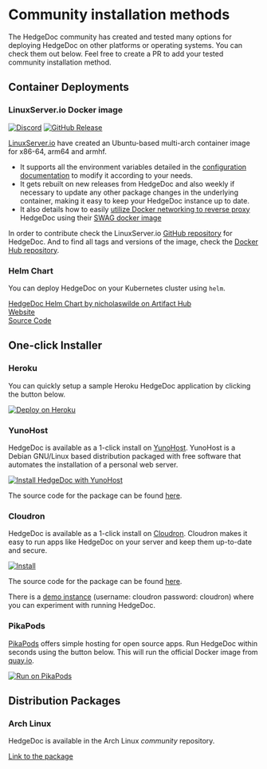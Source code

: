 # Community installation methods

The HedgeDoc community has created and tested many options for deploying HedgeDoc on other platforms or operating systems.
You can check them out below. Feel free to create a PR to add your tested community installation method.

## Container Deployments

### LinuxServer.io Docker image

[![Discord](https://img.shields.io/discord/354974912613449730.svg?color=94398d&labelColor=555555&logoColor=ffffff&style=for-the-badge&label=Discord&logo=discord)](https://discord.gg/YWrKVTn "realtime support / chat with the community and the team.")
[![GitHub Release](https://img.shields.io/github/release/linuxserver/docker-hedgedoc.svg?color=94398d&labelColor=555555&logoColor=ffffff&style=for-the-badge&logo=github)](https://github.com/linuxserver/docker-hedgedoc/releases)

[LinuxServer.io](https://linuxserver.io) have created an Ubuntu-based multi-arch container image for x86-64, arm64 and armhf.

- It supports all the environment variables detailed in the [configuration documentation](../configuration.md) to modify it according to your needs.
- It gets rebuilt on new releases from HedgeDoc and also weekly if necessary to update any other package changes in the underlying container, making it easy to keep your HedgeDoc instance up to date.
- It also details how to easily [utilize Docker networking to reverse proxy](https://github.com/linuxserver/docker-hedgedoc/#application-setup) HedgeDoc using their [SWAG docker image](https://github.com/linuxserver/docker-swag)

In order to contribute check the LinuxServer.io [GitHub repository](https://github.com/linuxserver/docker-hedgedoc/) for HedgeDoc.
And to find all tags and versions of the image, check the [Docker Hub repository](https://hub.docker.com/r/linuxserver/hedgedoc).


### Helm Chart

You can deploy HedgeDoc on your Kubernetes cluster using `helm`.

[HedgeDoc Helm Chart by nicholaswilde on Artifact Hub](https://artifacthub.io/packages/helm/nicholaswilde/hedgedoc)  
[Website](https://nicholaswilde.github.io/helm-charts/)  
[Source Code](https://github.com/nicholaswilde/helm-charts/tree/main/charts/hedgedoc)

## One-click Installer

### Heroku

You can quickly setup a sample Heroku HedgeDoc application by clicking the button
below.

[![Deploy on Heroku](https://www.herokucdn.com/deploy/button.svg)](https://heroku.com/deploy?template=https://github.com/hedgedoc/hedgedoc/tree/master)

### YunoHost

HedgeDoc is available as a 1-click install on [YunoHost](https://yunohost.org/).  YunoHost is a Debian GNU/Linux based distribution packaged with free software that automates the installation of a personal web server.

[![Install HedgeDoc with YunoHost](https://install-app.yunohost.org/install-with-yunohost.svg)](https://install-app.yunohost.org/?app=hedgedoc)

The source code for the package can be found [here](https://github.com/YunoHost-Apps/hedgedoc_ynh).

### Cloudron

HedgeDoc is available as a 1-click install on [Cloudron](https://cloudron.io).  Cloudron makes it easy to run apps like HedgeDoc on your server and keep them up-to-date and secure.

[![Install](https://cloudron.io/img/button.svg)](https://cloudron.io/button.html?app=io.hackmd.cloudronapp)

The source code for the package can be found [here](https://git.cloudron.io/cloudron/codimd-app).

There is a [demo instance](https://my.demo.cloudron.io) (username: cloudron password: cloudron) where
you can experiment with running HedgeDoc.

### PikaPods

[PikaPods](https://www.pikapods.com/) offers simple hosting for open source apps. Run HedgeDoc within seconds
using the button below. This will run the official Docker image from [quay.io](https://quay.io/repository/hedgedoc/hedgedoc).

[![Run on PikaPods](https://www.pikapods.com/static/run-button.svg)](https://www.pikapods.com/pods?run=hedgedoc)

## Distribution Packages

### Arch Linux

HedgeDoc is available in the Arch Linux _community_ repository.

[Link to the package](https://archlinux.org/packages/community/any/hedgedoc/)
